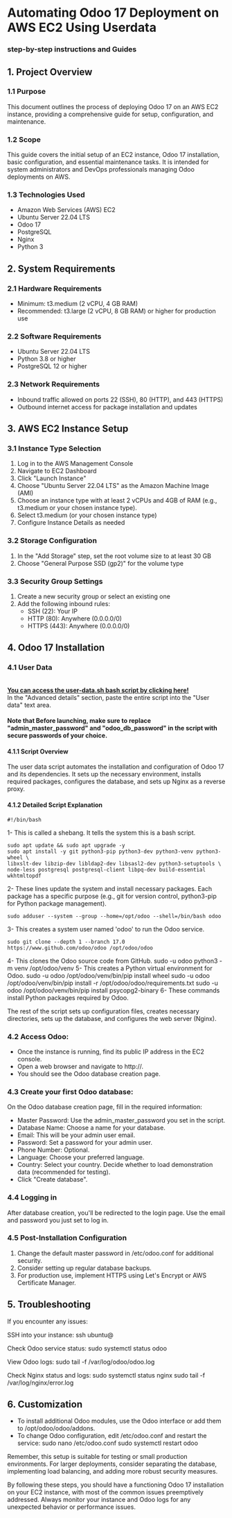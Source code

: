 # Automating Odoo 17 Deployment on AWS EC2 Using Userdata
### step-by-step instructions and Guides

## 1. Project Overview

### 1.1 Purpose
This document outlines the process of deploying Odoo 17 on an AWS EC2 instance, providing a comprehensive guide for setup, configuration, and maintenance.

### 1.2 Scope
This guide covers the initial setup of an EC2 instance, Odoo 17 installation, basic configuration, and essential maintenance tasks. It is intended for system administrators and DevOps professionals managing Odoo deployments on AWS.

### 1.3 Technologies Used
- Amazon Web Services (AWS) EC2
- Ubuntu Server 22.04 LTS
- Odoo 17
- PostgreSQL
- Nginx
- Python 3

## 2. System Requirements

### 2.1 Hardware Requirements
- Minimum: t3.medium (2 vCPU, 4 GB RAM)
- Recommended: t3.large (2 vCPU, 8 GB RAM) or higher for production use

### 2.2 Software Requirements
- Ubuntu Server 22.04 LTS
- Python 3.8 or higher
- PostgreSQL 12 or higher

### 2.3 Network Requirements
- Inbound traffic allowed on ports 22 (SSH), 80 (HTTP), and 443 (HTTPS)
- Outbound internet access for package installation and updates

## 3. AWS EC2 Instance Setup

### 3.1 Instance Type Selection
1. Log in to the AWS Management Console
2. Navigate to EC2 Dashboard
3. Click "Launch Instance"
4. Choose "Ubuntu Server 22.04 LTS" as the Amazon Machine Image (AMI)
5. Choose an instance type with at least 2 vCPUs and 4GB of RAM (e.g., t3.medium or your chosen instance type).
5. Select t3.medium (or your chosen instance type)
6. Configure Instance Details as needed

### 3.2 Storage Configuration
1. In the "Add Storage" step, set the root volume size to at least 30 GB
2. Choose "General Purpose SSD (gp2)" for the volume type

### 3.3 Security Group Settings
1. Create a new security group or select an existing one
2. Add the following inbound rules:
   - SSH (22): Your IP
   - HTTP (80): Anywhere (0.0.0.0/0)
   - HTTPS (443): Anywhere (0.0.0.0/0)

## 4. Odoo 17 Installation

### 4.1 User Data 

 <br />
    <a href="https://raw.githubusercontent.com/medenhan/Odoo17/main/user-data.sh"><strong>You can access the user-data.sh bash script by clicking here! </strong></a>
    <br />
In the "Advanced details" section, paste the entire script into the "User data" text area.

#### Note that Before launching, make sure to replace "admin_master_password" and "odoo_db_password" in the script with secure passwords of your choice.

#### 4.1.1 Script Overview
The user data script automates the installation and configuration of Odoo 17 and its dependencies. It sets up the necessary environment, installs required packages, configures the database, and sets up Nginx as a reverse proxy.

#### 4.1.2 Detailed Script Explanation
    #!/bin/bash
1- This is called a shebang. It tells the system this is a bash script.

    sudo apt update && sudo apt upgrade -y
    sudo apt install -y git python3-pip python3-dev python3-venv python3-wheel \
    libxslt-dev libzip-dev libldap2-dev libsasl2-dev python3-setuptools \
    node-less postgresql postgresql-client libpq-dev build-essential wkhtmltopdf
2- These lines update the system and install necessary packages. Each package has a specific purpose (e.g., git for version control, python3-pip for Python package management).

    sudo adduser --system --group --home=/opt/odoo --shell=/bin/bash odoo
3- This creates a system user named 'odoo' to run the Odoo service.

    sudo git clone --depth 1 --branch 17.0 https://www.github.com/odoo/odoo /opt/odoo/odoo
4- This clones the Odoo source code from GitHub.
    sudo -u odoo python3 -m venv /opt/odoo/venv
5- This creates a Python virtual environment for Odoo.
    sudo -u odoo /opt/odoo/venv/bin/pip install wheel
    sudo -u odoo /opt/odoo/venv/bin/pip install -r /opt/odoo/odoo/requirements.txt
    sudo -u odoo /opt/odoo/venv/bin/pip install psycopg2-binary
6- These commands install Python packages required by Odoo.

The rest of the script sets up configuration files, creates necessary directories, sets up the database, and configures the web server (Nginx).
### 4.2 Access Odoo:
   - Once the instance is running, find its public IP address in the EC2 console.
   - Open a web browser and navigate to http://<public-ip-address>.
   - You should see the Odoo database creation page.

### 4.3 Create your first Odoo database:

On the Odoo database creation page, fill in the required information:
   - Master Password: Use the admin_master_password you set in the script.
   - Database Name: Choose a name for your database.
   - Email: This will be your admin user email.
   - Password: Set a password for your admin user.
   - Phone Number: Optional.
   - Language: Choose your preferred language.
   - Country: Select your country.
Decide whether to load demonstration data (recommended for testing).
   - Click "Create database".

### 4.4 Logging in

After database creation, you'll be redirected to the login page.
Use the email and password you just set to log in.

### 4.5 Post-Installation Configuration
1. Change the default master password in /etc/odoo.conf for additional security.
2. Consider setting up regular database backups.
3. For production use, implement HTTPS using Let's Encrypt or AWS Certificate Manager.

## 5. Troubleshooting
If you encounter any issues:

SSH into your instance:
    ssh ubuntu@<your-instance-ip>

Check Odoo service status:
    sudo systemctl status odoo

View Odoo logs:
    sudo tail -f /var/log/odoo/odoo.log

Check Nginx status and logs:
    sudo systemctl status nginx
    sudo tail -f /var/log/nginx/error.log

## 6. Customization

   - To install additional Odoo modules, use the Odoo interface or add them to /opt/odoo/odoo/addons.
   - To change Odoo configuration, edit /etc/odoo.conf and restart the service:
    sudo nano /etc/odoo.conf
    sudo systemctl restart odoo

Remember, this setup is suitable for testing or small production environments. For larger deployments, consider separating the database, implementing load balancing, and adding more robust security measures.

By following these steps, you should have a functioning Odoo 17 installation on your EC2 instance, with most of the common issues preemptively addressed. Always monitor your instance and Odoo logs for any unexpected behavior or performance issues.

